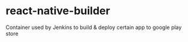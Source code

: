 # react-native-builder
Container used by Jenkins to build &amp; deploy certain app to google play store
